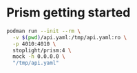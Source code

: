 # Prism getting started

```sh
podman run --init --rm \
  -v $(pwd)/api.yaml:/tmp/api.yaml:ro \
  -p 4010:4010 \
  stoplight/prism:4 \
  mock -h 0.0.0.0 \
  "/tmp/api.yaml"
```
